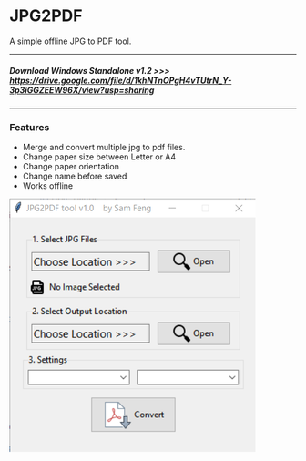 # JPG2PDF

A simple offline JPG to PDF tool.

---
##### Download Windows Standalone v1.2 >>> https://drive.google.com/file/d/1khNTnOPgH4vTUtrN_Y-3p3iGGZEEW96X/view?usp=sharing
---


### Features
* Merge and convert multiple jpg to pdf files.
* Change paper size between Letter or A4
* Change paper orientation
* Change name before saved
* Works offline

![Alt text](/Screenshot.png)
